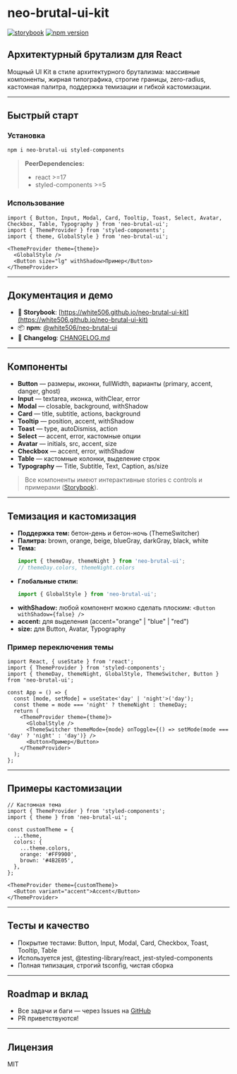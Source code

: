 # neo-brutal-ui-kit

[![storybook](https://img.shields.io/badge/storybook-online-orange)](https://white506.github.io/neo-brutal-ui-kit)
[![npm version](https://img.shields.io/npm/v/@white506/neo-brutal-ui)](https://www.npmjs.com/package/@white506/neo-brutal-ui)

## Архитектурный брутализм для React

Мощный UI Kit в стиле архитектурного брутализма: массивные компоненты, жирная типографика, строгие границы, zero-radius, кастомная палитра, поддержка темизации и гибкой кастомизации.

---

## Быстрый старт

### Установка

```bash
npm i neo-brutal-ui styled-components
```

> **PeerDependencies:**
> - react >=17
> - styled-components >=5

### Использование

```tsx
import { Button, Input, Modal, Card, Tooltip, Toast, Select, Avatar, Checkbox, Table, Typography } from 'neo-brutal-ui';
import { ThemeProvider } from 'styled-components';
import { theme, GlobalStyle } from 'neo-brutal-ui';

<ThemeProvider theme={theme}>
  <GlobalStyle />
  <Button size="lg" withShadow>Пример</Button>
</ThemeProvider>
```

---

## Документация и демо

- 📖 **Storybook**: [https://white506.github.io/neo-brutal-ui-kit](https://white506.github.io/neo-brutal-ui-kit)
- 📦 **npm**: [@white506/neo-brutal-ui](https://www.npmjs.com/package/@white506/neo-brutal-ui)
- 📝 **Changelog**: [CHANGELOG.md](./CHANGELOG.md)

---

## Компоненты

- **Button** — размеры, иконки, fullWidth, варианты (primary, accent, danger, ghost)
- **Input** — textarea, иконка, withClear, error
- **Modal** — closable, background, withShadow
- **Card** — title, subtitle, actions, background
- **Tooltip** — position, accent, withShadow
- **Toast** — type, autoDismiss, action
- **Select** — accent, error, кастомные опции
- **Avatar** — initials, src, accent, size
- **Checkbox** — accent, error, withShadow
- **Table** — кастомные колонки, выделение строк
- **Typography** — Title, Subtitle, Text, Caption, as/size

> Все компоненты имеют интерактивные stories с controls и примерами ([Storybook](https://white506.github.io/neo-brutal-ui-kit)).

---

## Темизация и кастомизация

- **Поддержка тем:** бетон-день и бетон-ночь (ThemeSwitcher)
- **Палитра:** brown, orange, beige, blueGray, darkGray, black, white
- **Тема:**
  ```ts
  import { themeDay, themeNight } from 'neo-brutal-ui';
  // themeDay.colors, themeNight.colors
  ```
- **Глобальные стили:**
  ```ts
  import { GlobalStyle } from 'neo-brutal-ui';
  ```
- **withShadow:** любой компонент можно сделать плоским: `<Button withShadow={false} />`
- **accent:** для выделения (accent="orange" | "blue" | "red")
- **size:** для Button, Avatar, Typography

### Пример переключения темы

```tsx
import React, { useState } from 'react';
import { ThemeProvider } from 'styled-components';
import { themeDay, themeNight, GlobalStyle, ThemeSwitcher, Button } from 'neo-brutal-ui';

const App = () => {
  const [mode, setMode] = useState<'day' | 'night'>('day');
  const theme = mode === 'night' ? themeNight : themeDay;
  return (
    <ThemeProvider theme={theme}>
      <GlobalStyle />
      <ThemeSwitcher themeMode={mode} onToggle={() => setMode(mode === 'day' ? 'night' : 'day')} />
      <Button>Пример</Button>
    </ThemeProvider>
  );
};
```

---

## Примеры кастомизации

```tsx
// Кастомная тема
import { ThemeProvider } from 'styled-components';
import { theme } from 'neo-brutal-ui';

const customTheme = {
  ...theme,
  colors: {
    ...theme.colors,
    orange: '#FF9900',
    brown: '#4B2E05',
  },
};

<ThemeProvider theme={customTheme}>
  <Button variant="accent">Accent</Button>
</ThemeProvider>
```

---

## Тесты и качество

- Покрытие тестами: Button, Input, Modal, Card, Checkbox, Toast, Tooltip, Table
- Используется jest, @testing-library/react, jest-styled-components
- Полная типизация, строгий tsconfig, чистая сборка

---

## Roadmap и вклад

- Все задачи и баги — через Issues на [GitHub](https://github.com/white506/neo-brutal-ui-kit)
- PR приветствуются!

---

## Лицензия

MIT
